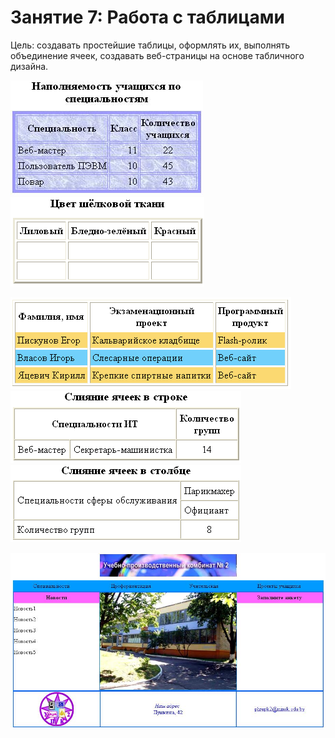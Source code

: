 # Занятие 7: Работа с таблицами

Цель: создавать простейшие таблицы, оформлять их, выполнять объединение ячеек, создавать веб-страницы на основе табличного дизайна.


![Простейшие таблицы](1.jpg)                       ![Вставка изображений](2.png)



![Отображение рамок](3.png)                          ![Слияние ячеек в строке](4.png)
                                                     ![Слияние ячеек в столбце](5.png)





![Задание. Создать веб-страницу, используя таблицы:](6.jpg)

